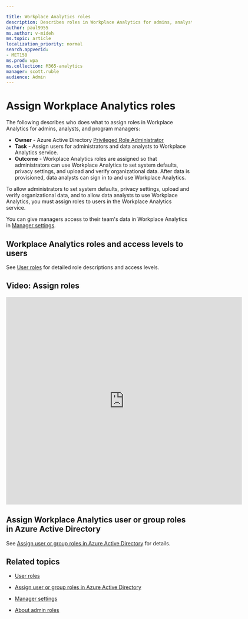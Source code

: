 ```yaml
---

title: Workplace Analytics roles
description: Describes roles in Workplace Analytics for admins, analysts, and program managers
author: paul9955
ms.author: v-mideh
ms.topic: article
localization_priority: normal 
search.appverid:
- MET150
ms.prod: wpa
ms.collection: M365-analytics
manager: scott.ruble
audience: Admin
---
```


# Assign Workplace Analytics roles

The following describes who does what to assign roles in Workplace Analytics for admins, analysts, and program managers:

<!-- CHANGED THIS ON 18 JUNE 2021: 
* **Owner** - Microsoft 365 global administrator
CHANGED THIS TO THE FOLLOWING:  -->

* **Owner** - Azure Active Directory [Privileged Role Administrator](/azure/active-directory/roles/permissions-reference#privileged-role-administrator)
* **Task** - Assign users for administrators and data analysts to Workplace Analytics service.
* **Outcome** - Workplace Analytics roles are assigned so that administrators can use Workplace Analytics to set system defaults, privacy settings, and upload and verify organizational data. After data is provisioned, data analysts can sign in to and use Workplace Analytics.

To allow administrators to set system defaults, privacy settings, upload and verify organizational data, and to allow data analysts to use Workplace Analytics, you must assign roles to users in the Workplace Analytics service.

You can give managers access to their team's data in Workplace Analytics in [Manager settings](../use/manager-settings.md).

## Workplace Analytics roles and access levels to users

See [User roles](../use/user-roles.md) for detailed role descriptions and access levels.

## Video: Assign roles

<iframe width="640" height="564" src="https://player.vimeo.com/video/282897409" frameborder="0" allowFullScreen mozallowfullscreen webkitAllowFullScreen></iframe>

## Assign Workplace Analytics user or group roles in Azure Active Directory

See [Assign user or group roles in Azure Active Directory](../setup/assign-user-roles.md) for details.

## Related topics

* [User roles](../use/user-roles.md)

* [Assign user or group roles in Azure Active Directory](../setup/assign-user-roles.md)

* [Manager settings](../use/manager-settings.md)

* [About admin roles](/microsoft-365/admin/add-users/about-admin-roles?view=o365-worldwide&preserve-view=true)

